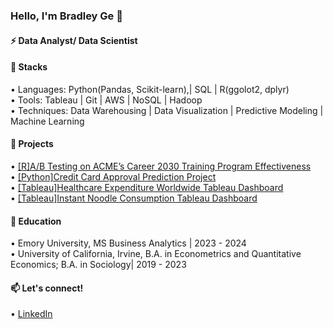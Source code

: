 ### Hello, I'm Bradley Ge 👋

#### ⚡ Data Analyst/ Data Scientist

#### 🔨 Stacks 

•⁠  ⁠Languages: Python(Pandas, Scikit-learn),| SQL | R(ggolot2, dplyr)  
•⁠  ⁠Tools: Tableau | Git | AWS | NoSQL | Hadoop  
•⁠  ⁠Techniques: Data Warehousing | Data Visualization | Predictive Modeling | Machine Learning 

#### 🌱 Projects
•⁠  ⁠[[R]A/B Testing on ACME’s Career 2030 Training Program Effectiveness](https://github.com/BradleyGe/A-B-Testing-on-the-Impact-Evaluation-of-ACME-s-Career-2030-Training-Program)  
•⁠  ⁠[[Python]Credit Card Approval Prediction Project](https://github.com/BradleyGe/Credit-Card-Approval-Prediction-Project)  
•⁠  ⁠[[Tableau]Healthcare Expenditure Worldwide Tableau Dashboard](https://public.tableau.com/app/profile/bradley.ge2204/viz/Howmuchdideachcountryspendonhealthcare1970-2019/FinalDashboard)  
•⁠  ⁠[[Tableau]Instant Noodle Consumption Tableau Dashboard](https://github.com/BradleyGe/BradleyGe/assets/141160516/75d87b3e-b913-4716-b488-b1240eac46ac)  

#### 🔭 Education
•⁠  ⁠Emory University, MS Business Analytics | 2023 - 2024  
•⁠  ⁠University of California, Irvine, B.A. in Econometrics and Quantitative Economics; B.A. in Sociology| 2019 - 2023

  
#### 📫 Let's connect!
•⁠  ⁠[LinkedIn](https://www.linkedin.com/in/bradleyge/)

